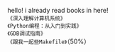 hello! i already read books in here!<br />
`《深入理解计算机系统》`<br />
`《Python编程：从入门到实践》`<br />
`《GDB调试指南》`<br />
`《跟我一起些Makefile》`（50%）<br />
